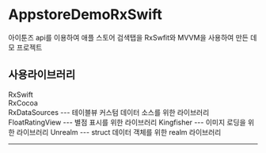 AppstoreDemoRxSwift
=================

아이툰즈 api를 이용하여 애플 스토어 검색탭을 RxSwfit와 MVVM을 사용하여 만든 데모 프로젝트

사용라이브러리
-------------------------------

RxSwift          
RxCocoa          
RxDataSources    --- 테이블뷰 커스텀 데이터 소스를 위한 라이브러리
FloatRatingView  --- 별점 표시를 위한 라이브러리
Kingfisher       --- 이미지 로딩을 위한 라이브러리
Unrealm          --- struct 데이터 객체를 위한 realm 라이브러리

-------------------------------

